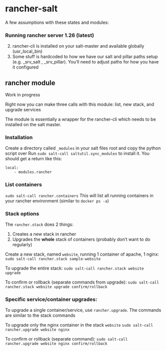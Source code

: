 # rancher-salt
A few assumptions with these states and modules:
### Running rancher server 1.26 (latest)
2. rancher-cli is installed on your salt-master and available globally (usr_local_bin)
3. Some stuff is hardcoded to how we have our salt and pillar paths setup (e.g. _srv_salt , _srv_pillar). You’ll need to adjust paths for how you have it configured

## rancher module
Work in progress

Right now you can make three calls with this module: list, new stack, and upgrade services

The module is essentially a wrapper for the rancher-cli which needs to be installed on the salt master.

### Installation
Create a directory called `_modules` in your salt files root and copy the python script over
Run `sudo salt-call saltutil.sync_modules` to install it. You should get a return like this:
```
local:
    - modules.rancher
```

### List containers
`sudo salt-call rancher.containers`
This will list all running containers in your rancher environment
(similar to `docker ps -a`)

### Stack options
The `rancher.stack`  does 2 things:
1. Creates a new stack in rancher
2. Upgrades the **whole** stack of containers (probably don’t want to do regularly)

Create a new stack, named `website`, running 1 container of apache, 1 nginx:
`sudo salt-call rancher.stack sample-website`

To upgrade the entire stack:
`sudo salt-call rancher.stack website upgrade`

To confirm or rollback (separate commands from upgrade):
`sudo salt-call rancher.stack website upgrade confirm/rollback`

### Specific service/container upgrades:
To upgrade a single container/service, use `rancher.upgrade`. The commands are similar to the stack commands

To upgrade only the nginx container in the stack `website`
`sudo salt-call rancher.upgrade website nginx`

To confirm or rollback (separate command):
`sudo salt-call rancher.upgrade website nginx confirm/rollback`
